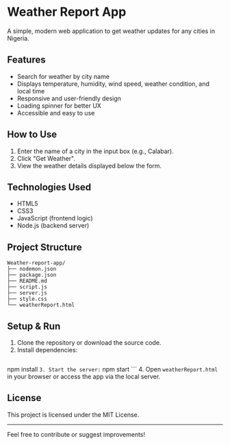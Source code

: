
# Weather Report App

A simple, modern web application to get weather updates for any cities in Nigeria.

## Features
- Search for weather by city name
- Displays temperature, humidity, wind speed, weather condition, and local time
- Responsive and user-friendly design
- Loading spinner for better UX
- Accessible and easy to use

## How to Use
1. Enter the name of a city in the input box (e.g.,  Calabar).
2. Click "Get Weather".
3. View the weather details displayed below the form.

## Technologies Used
- HTML5
- CSS3
- JavaScript (frontend logic)
- Node.js (backend server)

## Project Structure
```
Weather-report-app/
├── nodemon.json
├── package.json
├── README.md
├── script.js
├── server.js
├── style.css
└── weatherReport.html
```

## Setup & Run
1. Clone the repository or download the source code.
2. Install dependencies:
	```
npm install
	```
3. Start the server:
	```
npm start
	```
4. Open `weatherReport.html` in your browser or access the app via the local server.

## License
This project is licensed under the MIT License.

---
Feel free to contribute or suggest improvements!
